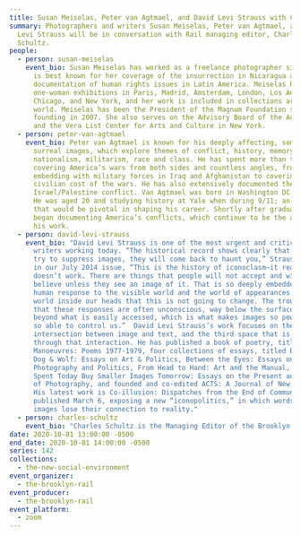 ```yaml
---
title: Susan Meiselas, Peter van Agtmael, and David Levi Strauss with Charles Schultz
summary: Photographers and writers Susan Meiselas, Peter van Agtmael, and David
  Levi Strauss will be in conversation with Rail managing editor, Charles
  Schultz.
people:
  - person: susan-meiselas
    event_bio: Susan Meiselas has worked as a freelance photographer since 1976. She
      is best known for her coverage of the insurrection in Nicaragua and her
      documentation of human rights issues in Latin America. Meiselas has had
      one-woman exhibitions in Paris, Madrid, Amsterdam, London, Los Angeles,
      Chicago, and New York, and her work is included in collections around the
      world. Meiselas has been the President of the Magnum Foundation since its
      founding in 2007. She also serves on the Advisory Board of the Acumen Fund
      and the Vera List Center for Arts and Culture in New York.
  - person: peter-van-agtmael
    event_bio: Peter van Agtmael is known for his deeply affecting, sometimes
      surreal images, which explore themes of conflict, history, memory,
      nationalism, militarism, race and class. He has spent more than ten years
      covering America’s wars from both sides and countless angles, from
      embedding with military forces in Iraq and Afghanistan to covering the
      civilian cost of the wars. He has also extensively documented the
      Israel/Palestine conflict. Van Agtmael was born in Washington DC in 1981.
      He was aged 20 and studying history at Yale when during 9/11; an event
      that would be pivotal in shaping his career. Shortly after graduating, he
      began documenting America’s conflicts, which continue to be the anchor of
      his work.
  - person: david-levi-strauss
    event_bio: "David Levi Strauss is one of the most urgent and critical art
      writers working today. “The historical record shows clearly that if you
      try to suppress images, they will come back to haunt you,” Strauss writes
      in our July 2014 issue, “This is the history of iconoclasm—it really
      doesn’t work. There are things that people will not accept and will not
      believe unless they see an image of it. That is so deeply embedded in the
      human response to the visible world and the world of appearances and the
      world inside our heads that this is not going to change. The trouble is
      that these responses are often unconscious, way below the surface, and
      beyond what is easily accessed, which is what makes images so powerful and
      so able to control us.” ⁠ David Levi Strauss’s work focuses on the
      intersection between image and text, and the third space that is created
      through that interaction. He has published a book of poetry, titled
      Manoeuvres: Poems 1977-1979, four collections of essays, titled Between
      Dog & Wolf: Essays on Art & Politics, Between the Eyes: Essays on
      Photography and Politics, From Head to Hand: Art and the Manual, Words Not
      Spent Today Buy Smaller Images Tomorrow: Essays on the Present and Future
      of Photography, and founded and co-edited ACTS: A Journal of New Writing.
      His latest work is Co-illusion: Dispatches from the End of Communication,
      published March 6, exposing a new “iconopolitics,” in which words and
      images lose their connection to reality.⁠"
  - person: charles-schultz
    event_bio: "Charles Schultz is the Managing Editor of the Brooklyn Rail. "
date: 2020-10-01 13:00:00 -0500
end_date: 2020-10-01 14:00:00 -0500
series: 142
collections:
  - the-new-social-environment
event_organizer:
  - the-brooklyn-rail
event_producer:
  - the-brooklyn-rail
event_platform:
  - zoom
---
```

